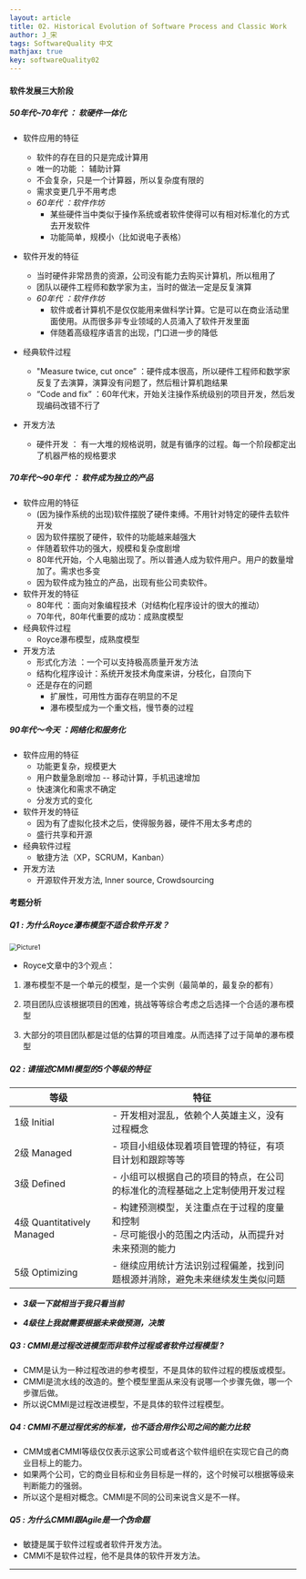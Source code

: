 ```yaml
---
layout: article
title: 02. Historical Evolution of Software Process and Classic Work
author: J_宋
tags: SoftwareQuality 中文
mathjax: true
key: softwareQuality02
---
```




#### 软件发展三大阶段  

##### 50年代~70年代 ： 软硬件一体化

- 软件应用的特征
  - 软件的存在目的只是完成计算用
  - 唯一的功能 ： 辅助计算
  - 不会复杂，只是一个计算器，所以复杂度有限的 
  - 需求变更几乎不用考虑
  - *60年代 ：软件作坊*
    - 某些硬件当中类似于操作系统或者软件使得可以有相对标准化的方式去开发软件
    - 功能简单，规模小（比如说电子表格）
- 软件开发的特征
  - 当时硬件非常昂贵的资源，公司没有能力去购买计算机，所以租用了
  - 团队以硬件工程师和数学家为主，当时的做法一定是反复演算
  - *60年代 ：软件作坊*
    - 软件或者计算机不是仅仅能用来做科学计算。它是可以在商业活动里面使用。从而很多非专业领域的人员涌入了软件开发里面
    - 伴随着高级程序语言的出现，门口进一步的降低
- 经典软件过程
  - "Measure twice, cut once” ：硬件成本很高，所以硬件工程师和数学家反复了去演算，演算没有问题了，然后租计算机跑结果
  - “Code and fix” ：60年代末，开始关注操作系统级别的项目开发，然后发现编码改错不行了

- 开发方法
  - 硬件开发 ： 有一大堆的规格说明，就是有循序的过程。每一个阶段都定出了机器严格的规格要求



##### 70年代～90年代 ： 软件成为独立的产品

- 软件应用的特征
  - (因为操作系统的出现)软件摆脱了硬件束缚。不用针对特定的硬件去软件开发
  - 因为软件摆脱了硬件，软件的功能越来越强大
  - 伴随着软件功的强大，规模和复杂度剧增
  - 80年代开始，个人电脑出现了。所以普通人成为软件用户。用户的数量增加了。需求也多变
  - 因为软件成为独立的产品，出现有些公司卖软件。
- 软件开发的特征
  - 80年代 ：面向对象编程技术（对结构化程序设计的很大的推动）
  - 70年代，80年代重要的成功：成熟度模型
- 经典软件过程
  - Royce瀑布模型，成熟度模型
- 开发方法
  - 形式化方法 ：一个可以支持极高质量开发方法
  - 结构化程序设计：系统开发技术角度来讲，分枝化，自顶向下
  - 还是存在的问题
    - 扩展性，可用性方面存在明显的不足
    - 瀑布模型成为一个重文档，慢节奏的过程



##### 90年代～今天 ：网络化和服务化

- 软件应用的特征
  - 功能更复杂，规模更大
  - 用户数量急剧增加 -- 移动计算，手机迅速增加
  - 快速演化和需求不确定
  - 分发方式的变化
- 软件开发的特征
  - 因为有了虚拟化技术之后，使得服务器，硬件不用太多考虑的
  -  盛行共享和开源
- 经典软件过程
  - 敏捷方法（XP，SCRUM，Kanban）
- 开发方法
  - 开源软件开发方法, Inner source, Crowdsourcing



#### 考题分析

##### Q1 : 为什么Royce瀑布模型不适合软件开发？

<img src="/Users/song-giljae/nippleshot.github.io/assets/images/软质/myNote/pic02/Picture1.png" alt="Picture1" style="zoom:80%;" />

- Royce文章中的3个观点：

1. 瀑布模型不是一个单元的模型，是一个实例（最简单的，最复杂的都有）

2. 项目团队应该根据项目的困难，挑战等等综合考虑之后选择一个合适的瀑布模型

3. 大部分的项目团队都是过低的估算的项目难度。从而选择了过于简单的瀑布模型



##### Q2 : 请描述CMMI模型的5个等级的特征

| 等级                       | 特征                                                         |
| -------------------------- | ------------------------------------------------------------ |
| 1级 Initial                | - 开发相对混乱，依赖个人英雄主义，没有过程概念               |
| 2级 Managed                | - 项目小组级体现着项目管理的特征，有项目计划和跟踪等等       |
| 3级 Defined                | - 小组可以根据自己的项目的特点，在公司的标准化的流程基础之上定制使用开发过程 |
| 4级 Quantitatively Managed | - 构建预测模型，关注重点在于过程的度量和控制<br/>- 尽可能很小的范围之内活动，从而提升对未来预测的能力 |
| 5级 Optimizing             | - 继续应用统计方法识别过程偏差，找到问题根源并消除，避免未来继续发生类似问题 |

- ***3级一下就相当于我只看当前***

- ***4级往上我就需要根据未来做预测，决策***



##### Q3 : CMMI是过程改进模型而非软件过程或者软件过程模型 ?

- CMM是认为一种过程改进的参考模型，不是具体的软件过程的模版或模型。
- CMMI是流水线的改造的。整个模型里面从来没有说哪一个步骤先做，哪一个步骤后做。
- 所以说CMMI是过程改进模型，不是具体的软件过程模型。



##### Q4 : CMMI不是过程优劣的标准，也不适合用作公司之间的能力比较

- CMM或者CMMI等级仅仅表示这家公司或者这个软件组织在实现它自己的商业目标上的能力。
- 如果两个公司，它的商业目标和业务目标是一样的，这个时候可以根据等级来判断能力的强弱。
- 所以这个是相对概念。CMMI是不同的公司来说含义是不一样。



##### Q5 : 为什么CMMI跟Agile是一个伪命题

- 敏捷是属于软件过程或者软件开发方法。
- CMMI不是软件过程，他不是具体的软件开发方法。





***

